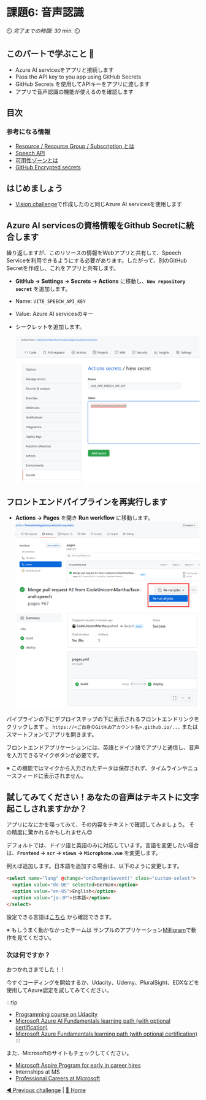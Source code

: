 # 課題6: 音声認識

⏲️ _完了までの時間: 30 min._ ⏲️

## このパートで学ぶこと 🎯

- Azure AI servicesをアプリと接続します
- Pass the API key to you app using GitHub Secrets
- GitHub Secrets を使用してAPIキーをアプリに渡します
- アプリで音声認識の機能が使えるのを確認します

## 目次

### 参考になる情報

- [Resource / Resource Group / Subscription とは](https://docs.microsoft.com/azure/cloud-adoption-framework/govern/resource-consistency/resource-access-management)
- [Speech API](https://azure.microsoft.com/services/cognitive-services/speech-services/#overview)
- [可用性ゾーンとは](https://docs.microsoft.com/azure/availability-zones/az-overview)
- [GitHub Encrypted secrets](https://docs.GitHub.com/en/actions/reference/encrypted-secrets)

## はじめましょう

-  [Vision challenge](../Vision/README.md)で作成したのと同じAzure AI servicesを使用します


## Azure AI servicesの資格情報をGithub Secretに統合します

繰り返しますが、このリソースの情報をWebアプリと共有して、Speech Serviceを利用できるようにする必要があります。したがって、別のGitHub Secretを作成し、これをアプリと共有します。

-  **GitHub -> Settings -> Secrets -> Actions** に移動し、**`New repository secret`** を追加します。
- Name: `VITE_SPEECH_API_KEY`
- Value: Azure AI servicesのキー
- シークレットを追加します。

  ![Screenshot of creating secret](./images/light/vue-app-speech-api-key-secret.png)


## フロントエンドパイプラインを再実行します

- **Actions -> Pages** を開き **Run workflow** に移動します。
  ![Run a workflow](./images/light/runworkflow.png)
  ![Run all jobs](./images/light/rerunalljobs.png)


パイプラインの下にデプロイステップの下に表示されるフロントエンドリンクをクリックします 。
`https://<ご自身のGitHubアカウント名>.github.io/...`
またはスマートフォンでアプリを開きます。

フロントエンドアプリケーションには、英語とドイツ語でアプリと通信し、音声を入力できるマイクボタンが必要です。

※ この機能ではマイクから入力されたデータは保存されず、タイムラインやニュースフィードに表示されません。


## 試してみてください！あなたの音声はテキストに文字起こしされますかか？

アプリになにかを喋ってみて、その内容をテキストで確認してみましょう。
その精度に驚かれるかもしれません😊


デフォルトでは、ドイツ語と英語のみに対応しています。言語を変更したい場合は、**`Frontend` -> `scr` -> `views` -> `Microphone.vue`** を変更します。

例えば追加します。日本語を追加する場合は、以下のように変更します。

```html
<select name="lang" @change="onChange($event)" class="custom-select">
  <option value="de-DE" selected>German</option>
  <option value="en-US">English</option>
  <option value="ja-JP">日本語</option>
</select>
```

設定できる言語は[こちら](https://docs.microsoft.com/en-us/azure/cognitive-services/speech-service/language-support) から確認できます。


※ もしうまく動かなかったチームは サンプルのアプリケーション[Milligram](https://codeunicornmartha.github.io/FemaleAIAppInnovationEcosystem/#/?stack-key=a78e2b9a)で動作を見てください。


### 次は何ですか？

おつかれさまでした！！

今すぐコーディングを開始するか、Udacity、Udemy、PluralSight、EDXなどを使用してAzure認定を試してみてください。

  :::tip
  - [Programming course on Udacity](https://www.udacity.com/course/intro-to-programming-nanodegree--nd000)
  - [Microsoft Azure AI Fundamentals learning path (with optional certification)](https://learn.microsoft.com/en-us/training/paths/get-started-with-artificial-intelligence-on-azure/)
  - [Microsoft Azure Fundamentals learning path (with optional certification)](https://learn.microsoft.com/en-gb/certifications/exams/az-900)
  :::

また、Microsoftのサイトもチェックしてください。

- [Microsoft Aspire Program for early in career hires](https://www.microsoft.com/en-ie/earlycareers/aspire-program)
- Internships at MS
- [Professional Careers at Microsoft](https://careers.microsoft.com/)

[◀ Previous challenge](../Vision/README.md) | [🔼 Home](../../../README.md)
